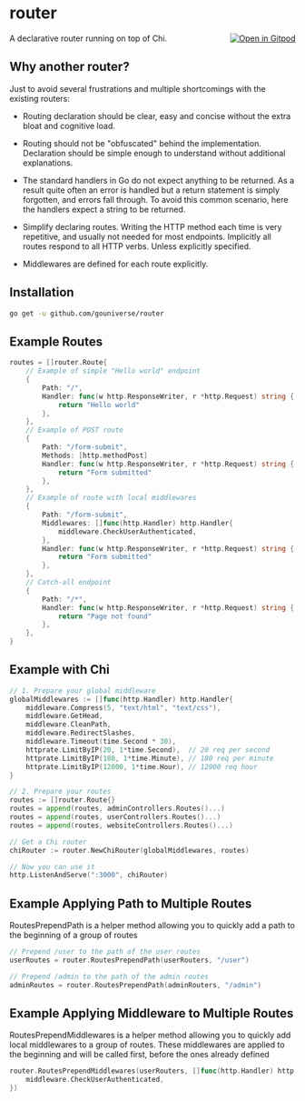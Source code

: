 # router

<a href="https://gitpod.io/#https://github.com/gouniverse/router" style="float:right;"><img src="https://gitpod.io/button/open-in-gitpod.svg" alt="Open in Gitpod" loading="lazy"></a>

A declarative router running on top of Chi.

## Why another router?

Just to avoid several frustrations and multiple shortcomings with the existing routers:

- Routing declaration should be clear, easy and concise without the extra bloat and cognitive load.

- Routing should not be "obfuscated" behind the implementation. Declaration should be simple enough to understand without additional explanations.

- The standard handlers in Go do not expect anything to be returned. As a result quite often an error is handled but a return statement is simply forgotten, and errors fall through. To avoid this common scenario, here the handlers expect a string to be returned.

- Simplify declaring routes. Writing the HTTP method each time is very repetitive, and usually not needed for most endpoints. Implicitly all routes respond to all HTTP verbs. Unless explicitly specified.

- Middlewares are defined for each route explicitly.

## Installation

```sh
go get -u github.com/gouniverse/router
```

## Example Routes

```go
routes = []router.Route{
    // Example of simple "Hello world" endpoint
    {
        Path: "/",
        Handler: func(w http.ResponseWriter, r *http.Request) string {
            return "Hello world"
        },
    },
    // Example of POST route
    {
        Path: "/form-submit",
        Methods: [http.methodPost]
        Handler: func(w http.ResponseWriter, r *http.Request) string {
            return "Form submitted"
        },
    },
    // Example of route with local middlewares
    {
        Path: "/form-submit",
        Middlewares: []func(http.Handler) http.Handler{
			middleware.CheckUserAuthenticated,
        },
        Handler: func(w http.ResponseWriter, r *http.Request) string {
            return "Form submitted"
        },
    },
    // Catch-all endpoint
    {
        Path: "/*",
        Handler: func(w http.ResponseWriter, r *http.Request) string {
            return "Page not found"
        },
    },
}
```

## Example with Chi

```go
// 1. Prepare your global middleware
globalMiddlewares := []func(http.Handler) http.Handler{
    middleware.Compress(5, "text/html", "text/css"),
    middleware.GetHead,
    middleware.CleanPath,
    middleware.RedirectSlashes,
    middleware.Timeout(time.Second * 30),
    httprate.LimitByIP(20, 1*time.Second),  // 20 req per second
    httprate.LimitByIP(180, 1*time.Minute), // 180 req per minute
    httprate.LimitByIP(12000, 1*time.Hour), // 12000 req hour
}

// 2. Prepare your routes
routes := []router.Route{}
routes = append(routes, adminControllers.Routes()...)
routes = append(routes, userControllers.Routes()...)
routes = append(routes, websiteControllers.Routes()...)

// Get a Chi router
chiRouter := router.NewChiRouter(globalMiddlewares, routes)

// Now you can use it
http.ListenAndServe(":3000", chiRouter)
```

## Example Applying Path to Multiple Routes

RoutesPrependPath is a helper method allowing you to quickly add
a path to the beginning of a group of routes

```go
// Prepend /user to the path of the user routes
userRoutes = router.RoutesPrependPath(userRouters, "/user")

// Prepend /admin to the path of the admin routes
adminRoutes = router.RoutesPrependPath(adminRouters, "/admin")
```

## Example Applying Middleware to Multiple Routes


RoutesPrependMiddlewares is a helper method allowing you to quickly add
local middlewares to a group of routes. These middlewares are applied to
the beginning and will be called first, before the ones already defined

```go
router.RoutesPrependMiddlewares(userRouters, []func(http.Handler) http.Handler{
    middleware.CheckUserAuthenticated,
})
```
